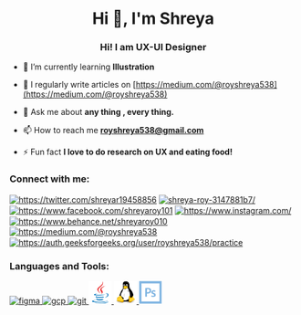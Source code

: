 <h1 align="center">Hi 👋, I'm Shreya</h1>
<h3 align="center">Hi! I am UX-UI Designer</h3>

- 🌱 I’m currently learning **Illustration**

- 📝 I regularly write articles on [https://medium.com/@royshreya538](https://medium.com/@royshreya538)

- 💬 Ask me about **any thing , every thing.**

- 📫 How to reach me **royshreya538@gmail.com**

- ⚡ Fun fact **I love to do research on UX and eating food!**

<h3 align="left">Connect with me:</h3>
<p align="left">
<a href="https://twitter.com/https://twitter.com/shreyar19458856" target="blank"><img align="center" src="https://raw.githubusercontent.com/rahuldkjain/github-profile-readme-generator/master/src/images/icons/Social/twitter.svg" alt="https://twitter.com/shreyar19458856" height="30" width="40" /></a>
<a href="https://linkedin.com/in/shreya-roy-3147881b7/" target="blank"><img align="center" src="https://raw.githubusercontent.com/rahuldkjain/github-profile-readme-generator/master/src/images/icons/Social/linked-in-alt.svg" alt="shreya-roy-3147881b7/" height="30" width="40" /></a>
<a href="https://fb.com/https://www.facebook.com/shreyaroy101" target="blank"><img align="center" src="https://raw.githubusercontent.com/rahuldkjain/github-profile-readme-generator/master/src/images/icons/Social/facebook.svg" alt="https://www.facebook.com/shreyaroy101" height="30" width="40" /></a>
<a href="https://instagram.com/https://www.instagram.com/" target="blank"><img align="center" src="https://raw.githubusercontent.com/rahuldkjain/github-profile-readme-generator/master/src/images/icons/Social/instagram.svg" alt="https://www.instagram.com/" height="30" width="40" /></a>
<a href="https://www.behance.net/https://www.behance.net/shreyaroy010" target="blank"><img align="center" src="https://raw.githubusercontent.com/rahuldkjain/github-profile-readme-generator/master/src/images/icons/Social/behance.svg" alt="https://www.behance.net/shreyaroy010" height="30" width="40" /></a>
<a href="https://medium.com/https://medium.com/@royshreya538" target="blank"><img align="center" src="https://raw.githubusercontent.com/rahuldkjain/github-profile-readme-generator/master/src/images/icons/Social/medium.svg" alt="https://medium.com/@royshreya538" height="30" width="40" /></a>
<a href="https://auth.geeksforgeeks.org/user/https://auth.geeksforgeeks.org/user/royshreya538/practice" target="blank"><img align="center" src="https://raw.githubusercontent.com/rahuldkjain/github-profile-readme-generator/master/src/images/icons/Social/geeks-for-geeks.svg" alt="https://auth.geeksforgeeks.org/user/royshreya538/practice" height="30" width="40" /></a>
</p>

<h3 align="left">Languages and Tools:</h3>
<p align="left"> <a href="https://www.figma.com/" target="_blank" rel="noreferrer"> <img src="https://www.vectorlogo.zone/logos/figma/figma-icon.svg" alt="figma" width="40" height="40"/> </a> <a href="https://cloud.google.com" target="_blank" rel="noreferrer"> <img src="https://www.vectorlogo.zone/logos/google_cloud/google_cloud-icon.svg" alt="gcp" width="40" height="40"/> </a> <a href="https://git-scm.com/" target="_blank" rel="noreferrer"> <img src="https://www.vectorlogo.zone/logos/git-scm/git-scm-icon.svg" alt="git" width="40" height="40"/> </a> <a href="https://www.java.com" target="_blank" rel="noreferrer"> <img src="https://raw.githubusercontent.com/devicons/devicon/master/icons/java/java-original.svg" alt="java" width="40" height="40"/> </a> <a href="https://www.linux.org/" target="_blank" rel="noreferrer"> <img src="https://raw.githubusercontent.com/devicons/devicon/master/icons/linux/linux-original.svg" alt="linux" width="40" height="40"/> </a> <a href="https://www.photoshop.com/en" target="_blank" rel="noreferrer"> <img src="https://raw.githubusercontent.com/devicons/devicon/master/icons/photoshop/photoshop-line.svg" alt="photoshop" width="40" height="40"/> </a> </p>
